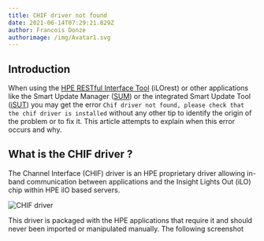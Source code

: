 ```yaml
---
title: CHIF driver not found
date: 2021-06-14T07:29:21.829Z
author: Francois Donze
authorimage: /img/Avatar1.svg
---
```

## Introduction

When using the [HPE RESTful Interface Tool](http://hpe.com/info/resttool) (iLOrest) or other applications like the Smart Update Manager ([SUM](https://www.hpe.com/us/en/servers/smart-update.html)) or the integrated Smart Update Tool ([iSUT](https://support.hpe.com/hpesc/public/docDisplay?docLocale=en_US&docId=emr_na-a00068223en_us)) you may get the error `Chif driver not found, please check that the chif driver is installed` without any other tip to identify the origin of the problem or to fix it. This article attempts to explain when this error occurs and why.

## What is the CHIF driver ?

The Channel Interface (CHIF) driver is an HPE proprietary driver allowing  in-band communication between applications and the Insight Lights Out (iLO) chip within HPE ilO based servers.

![CHIF driver](/img/chifdriver.png "CHIF driver")

This driver is packaged with the HPE applications that require it and should never been imported or manipulated manually. The following screenshot 